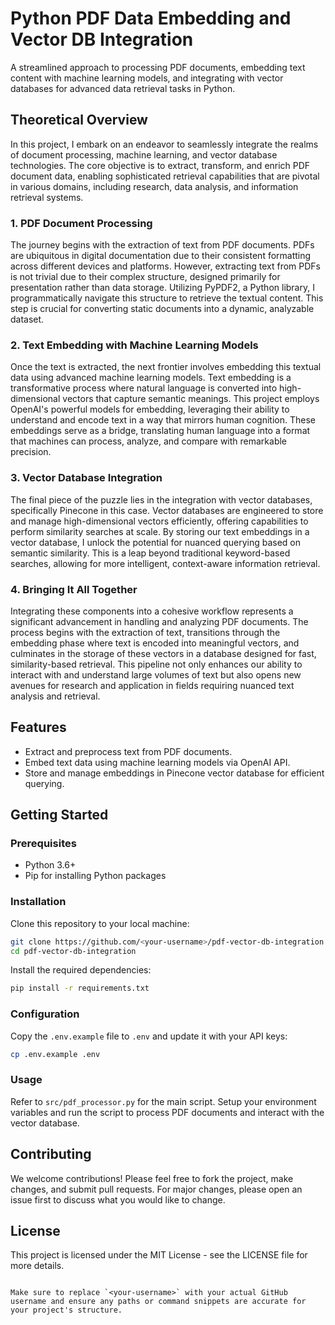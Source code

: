 # Python PDF Data Embedding and Vector DB Integration

A streamlined approach to processing PDF documents, embedding text content with machine learning models, and integrating with vector databases for advanced data retrieval tasks in Python.

## Theoretical Overview
In this project, I embark on an endeavor to seamlessly integrate the realms of document processing, machine learning, and vector database technologies. The core objective is to extract, transform, and enrich PDF document data, enabling sophisticated retrieval capabilities that are pivotal in various domains, including research, data analysis, and information retrieval systems.
### 1. PDF Document Processing
The journey begins with the extraction of text from PDF documents. PDFs are ubiquitous in digital documentation due to their consistent formatting across different devices and platforms. However, extracting text from PDFs is not trivial due to their complex structure, designed primarily for presentation rather than data storage. Utilizing PyPDF2, a Python library, I programmatically navigate this structure to retrieve the textual content. This step is crucial for converting static documents into a dynamic, analyzable dataset.

### 2. Text Embedding with Machine Learning Models
Once the text is extracted, the next frontier involves embedding this textual data using advanced machine learning models. Text embedding is a transformative process where natural language is converted into high-dimensional vectors that capture semantic meanings. This project employs OpenAI's powerful models for embedding, leveraging their ability to understand and encode text in a way that mirrors human cognition. These embeddings serve as a bridge, translating human language into a format that machines can process, analyze, and compare with remarkable precision.

### 3. Vector Database Integration
The final piece of the puzzle lies in the integration with vector databases, specifically Pinecone in this case. Vector databases are engineered to store and manage high-dimensional vectors efficiently, offering capabilities to perform similarity searches at scale. By storing our text embeddings in a vector database, I unlock the potential for nuanced querying based on semantic similarity. This is a leap beyond traditional keyword-based searches, allowing for more intelligent, context-aware information retrieval.

### 4. Bringing It All Together
Integrating these components into a cohesive workflow represents a significant advancement in handling and analyzing PDF documents. The process begins with the extraction of text, transitions through the embedding phase where text is encoded into meaningful vectors, and culminates in the storage of these vectors in a database designed for fast, similarity-based retrieval. This pipeline not only enhances our ability to interact with and understand large volumes of text but also opens new avenues for research and application in fields requiring nuanced text analysis and retrieval.

## Features

- Extract and preprocess text from PDF documents.
- Embed text data using machine learning models via OpenAI API.
- Store and manage embeddings in Pinecone vector database for efficient querying.

## Getting Started

### Prerequisites

- Python 3.6+
- Pip for installing Python packages

### Installation

Clone this repository to your local machine:

```bash
git clone https://github.com/<your-username>/pdf-vector-db-integration.git
cd pdf-vector-db-integration
```

Install the required dependencies:

```bash
pip install -r requirements.txt
```

### Configuration

Copy the `.env.example` file to `.env` and update it with your API keys:

```bash
cp .env.example .env
```

### Usage

Refer to `src/pdf_processor.py` for the main script. Setup your environment variables and run the script to process PDF documents and interact with the vector database.

## Contributing

We welcome contributions! Please feel free to fork the project, make changes, and submit pull requests. For major changes, please open an issue first to discuss what you would like to change.

## License

This project is licensed under the MIT License - see the LICENSE file for more details.
```

Make sure to replace `<your-username>` with your actual GitHub username and ensure any paths or command snippets are accurate for your project's structure. 
